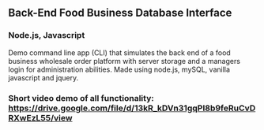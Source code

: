 ## Back-End Food Business Database Interface
### Node.js, Javascript

Demo command line app (CLI) that simulates the back end of a food business wholesale order platform with server storage and a managers login for administration abilities. Made using node.js, mySQL, vanilla javascript and jquery. 

### Short video demo of all functionality: https://drive.google.com/file/d/13kR_kDVn31gqPI8b9feRuCvDRXwEzL55/view

